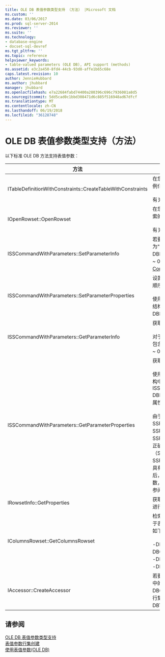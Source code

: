 ```yaml
---
title: OLE DB 表值参数类型支持 （方法） |Microsoft 文档
ms.custom: ''
ms.date: 03/06/2017
ms.prod: sql-server-2014
ms.reviewer: ''
ms.suite: ''
ms.technology:
- database-engine
- docset-sql-devref
ms.tgt_pltfrm: ''
ms.topic: reference
helpviewer_keywords:
- table-valued parameters (OLE DB), API support (methods)
ms.assetid: e3c2a450-8fd4-44cb-93d8-affe1b65c68e
caps.latest.revision: 10
author: JennieHubbard
ms.author: jhubbard
manager: jhubbard
ms.openlocfilehash: e7a22684fabd74400a280396c696c7936081a8d5
ms.sourcegitcommit: 5dd5cad0c1bbd308471d6c885f516948ad67dfcf
ms.translationtype: MT
ms.contentlocale: zh-CN
ms.lasthandoff: 06/19/2018
ms.locfileid: "36128748"
---
```

# <a name="ole-db-table-valued-parameter-type-support-methods"></a>OLE DB 表值参数类型支持（方法）
  以下标准 OLE DB 方法支持表值参数：  
  
|方法|表值参数支持|  
|------------|-------------------------------------|  
|ITableDefinitionWithConstraints::CreateTableWithConstraints|在您了解表值参数的类型信息并且希望基于该类型信息实例化表值参数行集对象时使用。<br /><br /> 有关详细信息，请参阅"静态方案"[表值参数行集创建](table-valued-parameter-rowset-creation.md)。|  
|IOpenRowset::OpenRowset|在您不了解表值参数的类型信息并且希望基于从服务器检索的元数据信息实例化表值参数行集对象时使用。<br /><br /> 有关详细信息，请参阅"动态方案"[表值参数行集创建](table-valued-parameter-rowset-creation.md)。|  
|ISSCommandWithParameters::SetParameterInfo|若要指定表值参数的命令参数，使用者指定参数的类型为"table"或"DBTYPE_TABLE"中*pwszName* DBPARAMBINDINFO 结构的成员。 *UlParamSize*设置为 ~ 0。 详细信息，请参阅"表值参数规范"中[Executing Commands Containing Table-Valued 参数](executing-commands-containing-table-valued-parameters.md)。|  
|ISSCommandWithParameters::SetParameterProperties|设置特定于表值参数的属性，如架构名称、类型名称、列顺序和默认列。<br /><br /> 使用者指定中的参数的序号*iOrdinal*的 SSPARAMPROPS 结构。 请求的属性集为 DBPROPSET_SQLSERVERPARAMETER。|  
|ISSCommandWithParameters::GetParameterInfo|获取某一指定命令的所有参数的类型。<br /><br /> 对于表值参数， *wType* DBPARAMINFO 结构中的字段将包含类型 DBTYPE_TABLE。 *UlParamSize*字段将设置为 ~ 0 来指示未知的长度。|  
|ISSCommandWithParameters::GetParameterProperties|获取 DBTYPE_TABLE 类型的参数的附加类型信息。<br /><br /> 使用者指定中的参数的序号*iOrdinal* SSPARAMPROPS 结构中的成员。 使用者可以请求任何下列出 ISSCommandWithParameters::SetParameterProperties DBPROPSET_SQLSERVERPARAMETER 设置的属性中的属性。<br /><br /> 由于使用者不清楚表值参数类型，访问接口必须将 SSPROP_PARAM_TYPE_TYPENAME、SSPROP_PARAM_TYPE_SCHEMANAME 和 SSPROP_PARAM_TYPE_CATALOGNAME 设置为各自的正确值。 其余属性（SSPROP_PARAM_TABLE_DEFAULT_COLUMNS 和 SSPROP_PARAM_TABLE_COLUMN_SORT_ORDER）将具有各自的默认值。 使用者已发现的表值参数类型名称后，它使用 IOpenRowset::OpenRowset 来创建此表值参数，指定表值参数类型的名称的实例。 有关详细信息，请参阅[表值参数类型发现](../../database-engine/dev-guide/table-valued-parameter-type-discovery.md)。|  
|IRowsetInfo::GetProperties|获取表值参数行集属性。 使用者可以使用这些属性对绑定进行最佳设置。|  
|IColumnsRowset::GetColumnsRowset|检索有关 [!INCLUDE[ssNoVersion](../../includes/ssnoversion-md.md)] 表的元数据信息。 对于表值参数，同一接口提供有关各列的详细元数据信息，如下所示：<br /><br /> -DBCOLUMN_FLAGS 指示通过 DBCOLUMNFLAGS_ISNULLABLE 位的可为 null。<br />-DBCOLUMN_ISUNIQUE 指示列是否为标识列。<br />-DBCOLUMN_COMPUTEMODE 指示是否计算列。|  
|IAccessor::CreateAccessor|若要将表值参数行集对象绑定到命令参数，请创建访问器中的使用其*wType*成员设置为 DBTYPE_TABLE。 DBOBJECT 结构将包含 IID_IRowset 或在任何其他有效的行集对象接口*iid*成员。 其余字段的处理方式类似于 DBTYPE_IUNKNOWN。|  
  
## <a name="see-also"></a>请参阅  
 [OLE DB 表值参数类型支持](ole-db-table-valued-parameter-type-support.md)   
 [表值参数行集创建](table-valued-parameter-rowset-creation.md)   
 [使用表值参数&#40;OLE DB&#41;](table-valued-parameters-ole-db.md)  
  
  